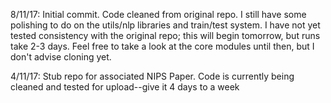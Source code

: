 8/11/17: Initial commit. Code cleaned from original repo. I still have some polishing to do on the utils/nlp libraries and train/test system. I have not yet tested consistency with the original repo; this will begin tomorrow, but runs take 2-3 days. Feel free to take a look at the core modules until then, but I don't advise cloning yet.

4/11/17: Stub repo for associated NIPS Paper. Code is currently being cleaned and tested for upload--give it 4 days to a week
